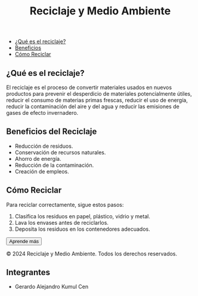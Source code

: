 <!DOCTYPE html>
<html lang="es">
<head>
    <meta charset="UTF-8">
    <meta name="viewport" content="width=device-width, initial-scale=1.0">
    <title>Reciclaje y Medio Ambiente</title>
    <link rel="stylesheet" href="styles.css">
</head>
<body>
    <header>
        <h1>Reciclaje y Medio Ambiente</h1>
    </header>
    <nav>
        <ul>
            <li><a href="#que-es-reciclaje">¿Qué es el reciclaje?</a></li>
            <li><a href="#beneficios">Beneficios</a></li>
            <li><a href="#como-reciclar">Cómo Reciclar</a></li>
        </ul>
    </nav>
    <main>
        <section id="que-es-reciclaje">
            <h2>¿Qué es el reciclaje?</h2>
            <p>El reciclaje es el proceso de convertir materiales usados en nuevos productos para prevenir el desperdicio de materiales potencialmente útiles, reducir el consumo de materias primas frescas, reducir el uso de energía, reducir la contaminación del aire y del agua y reducir las emisiones de gases de efecto invernadero.</p>
        </section>
        <section id="beneficios">
            <h2>Beneficios del Reciclaje</h2>
            <ul>
                <li>Reducción de residuos.</li>
                <li>Conservación de recursos naturales.</li>
                <li>Ahorro de energía.</li>
                <li>Reducción de la contaminación.</li>
                <li>Creación de empleos.</li>
            </ul>
        </section>
        <section id="como-reciclar">
            <h2>Cómo Reciclar</h2>
            <p>Para reciclar correctamente, sigue estos pasos:</p>
            <ol>
                <li>Clasifica los residuos en papel, plástico, vidrio y metal.</li>
                <li>Lava los envases antes de reciclarlos.</li>
                <li>Deposita los residuos en los contenedores adecuados.</li>
            </ol>
            <button id="learnMore">Aprende más</button>
        </section>
    </main>
    <footer>
        <p>&copy; 2024 Reciclaje y Medio Ambiente. Todos los derechos reservados.</p>
    </footer>
 </section>
        <section id="integrantes">
            <h2>Integrantes</h2>
            <ul>
                <li>Gerardo Alejandro Kumul Cen</li>
